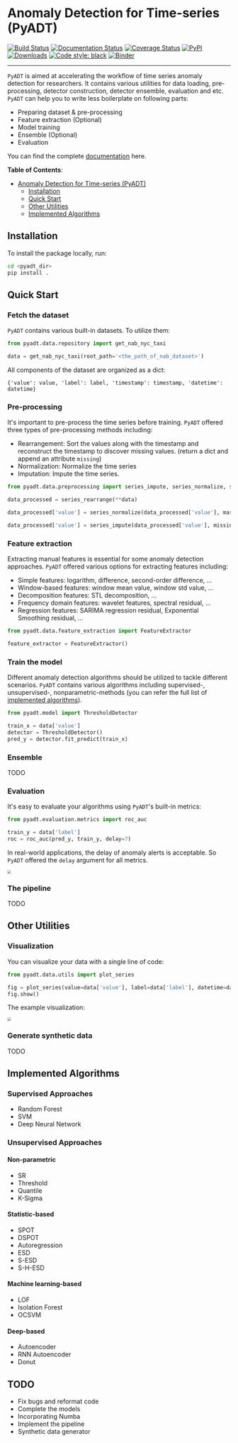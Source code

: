 # Anomaly Detection for Time-series (PyADT)

[![Build Status](https://travis-ci.com/larryshaw0079/PyADT.svg?branch=master)](https://travis-ci.com/larryshaw0079/PyADT)
[![Documentation Status](https://readthedocs.org/projects/pyadt/badge/?version=latest)](https://pyadt.readthedocs.io/en/latest/)
[![Coverage Status](https://coveralls.io/repos/github/larryshaw0079/PyADT/badge.svg?branch=master&service=github)](https://coveralls.io/github/larryshaw0079/PyADT?branch=master)
[![PyPI](https://img.shields.io/pypi/v/adtk)](https://pypi.org/project/PyADT/)
[![Downloads](https://pepy.tech/badge/pyadt)](https://pepy.tech/project/PyADT)
[![Code style: black](https://img.shields.io/badge/code%20style-black-000000.svg)](https://github.com/psf/black)
[![Binder](https://mybinder.org/badge_logo.svg)](https://mybinder.org/v2/gh/larryshaw0079/PyADT/master?filepath=notebooks%2Fdemo.ipynb)

---

`PyADT` is aimed at accelerating the workflow of time series anomaly detection for researchers. It contains various utilities for data loading, pre-processing, detector construction, detector ensemble, evaluation and etc. `PyADT` can help you to write less boilerplate on following parts:

- Preparing dataset & pre-processing
- Feature extraction (Optional)
- Model training
- Ensemble (Optional)
- Evaluation

You can find the complete [documentation](https://pyadt.readthedocs.io/en/latest/) here.

**Table of Contents**:

- [Anomaly Detection for Time-series (PyADT)](#anomaly-detection-for-time-series--pyadt-)
  * [Installation](#installation)
  * [Quick Start](#quick-start)
  * [Other Utilities](#other-utilities)
  * [Implemented Algorithms](#implemented-algorithms)

## Installation
To install the package locally, run:

```bash
cd <pyadt_dir>
pip install .
```

## Quick Start

### Fetch the dataset

`PyADT` contains various built-in datasets. To utilize them:

```python
from pyadt.data.repository import get_nab_nyc_taxi

data = get_nab_nyc_taxi(root_path='<the_path_of_nab_dataset>')
```

All components of the dataset are organized as a dict:

`{'value': value, 'label': label, 'timestamp': timestamp, 'datetime': datetime}`

### Pre-processing

It's important to pre-process the time series before training. `PyADT` offered three types of pre-processing methods including:

- Rearrangement: Sort the values along with the timestamp and reconstruct the timestamp to discover missing values. (return a dict and append an attribute `missing`)
- Normalization: Normalize the time series
- Imputation: Impute the time series.

```python
from pyadt.data.preprocessing import series_impute, series_normalize, series_rearrange

data_processed = series_rearrange(**data)

data_processed['value'] = series_normalize(data_processed['value'], mask=data_processed['missing'], method='zscore')

data_processed['value'] = series_impute(data_processed['value'], missing=data_processed['missing'], method='linear')
```

### Feature extraction

Extracting manual features is essential for some anomaly detection approaches. `PyADT` offered various options for extracting features including:

- Simple features: logarithm, difference, second-order difference, ...
- Window-based features: window mean value, window std value, ...
- Decomposition features: STL decomposition, ...
- Frequency domain features: wavelet features, spectral residual, ...
- Regression features: SARIMA regression residual, Exponential Smoothing residual, ...

```python
from pyadt.data.feature_extraction import FeatureExtractor

feature_extractor = FeatureExtractor()
```

### Train the model

Different anomaly detection algorithms should be utilized to tackle different scenarios. `PyADT` contains various algorithms including supervised-, unsupervised-, nonparametric-methods (you can refer the full list of [implemented algorithms](#implemented-algorithms)).

```python
from pyadt.model import ThresholdDetector

train_x = data['value']
detector = ThresholdDetector()
pred_y = detector.fit_predict(train_x)
```

### Ensemble

TODO

### Evaluation

It's easy to evaluate your algorithms using `PyADT`'s built-in metrics:

```python
from pyadt.evaluation.metrics import roc_auc

train_y = data['label']
roc = roc_auc(pred_y, train_y, delay=7)
```

In real-world applications, the delay of anomaly alerts is acceptable. So `PyADT` offered the `delay` argument for all metrics.

<img src="https://i.loli.net/2020/08/12/shGMx2QqjcP8tTe.png" style="zoom: 50%;" />

### The pipeline

TODO

## Other Utilities

### Visualization

You can visualize your data with a single line of code:

```python
from pyadt.data.utils import plot_series

fig = plot_series(value=data['value'], label=data['label'], datetime=data['datetime'], plot_vline=True)
fig.show()
```

The example visualization:

<img src="https://i.loli.net/2020/08/12/j78NoQsZHtR5lnv.png" style="zoom: 50%;" />

### Generate synthetic data

TODO

## Implemented Algorithms

### Supervised Approaches

- Random Forest
- SVM
- Deep Neural Network

### Unsupervised Approaches

#### Non-parametric

- SR
- Threshold
- Quantile
- K​-Sigma

#### Statistic-based

- SPOT
- DSPOT
- Autoregression
- ESD
- S-ESD
- S-H-ESD

#### Machine learning-based

- LOF
- Isolation Forest
- OCSVM

#### Deep-based

- Autoencoder
- RNN Autoencoder
- Donut

## TODO

- Fix bugs and reformat code
- Complete the models
- Incorporating Numba
- Implement the pipeline
- Synthetic data generator
